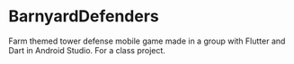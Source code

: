 # BarnyardDefenders
Farm themed tower defense mobile game made in a group with Flutter and Dart in Android Studio. For a class project.

